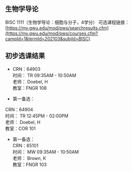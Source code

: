 ## 生物学导论
BISC 1111（生物学导论：细胞与分子，4学分）
可选课程链接：  
[https://my.gwu.edu/mod/pws/searchresults.cfm](https://my.gwu.edu/mod/pws/courses.cfm?campId=1&termId=202103&subjId=BISC)  
  
## 初步选课结果
- CRN：64903  
时间： TR 09:35AM - 10:50AM  
老师： Doebel, H  
教室：FNGR 108  

- 第一备选： 
  
CRN：64904  
时间： TR 12:45PM - 02:00PM  
老师： Doebel, H  
教室：COR 101  

- 第一备选：  
CRN：65101	
时间： MW 09:35AM - 10:50AM  
老师： Brown, K  
教室：FNGR 103  
